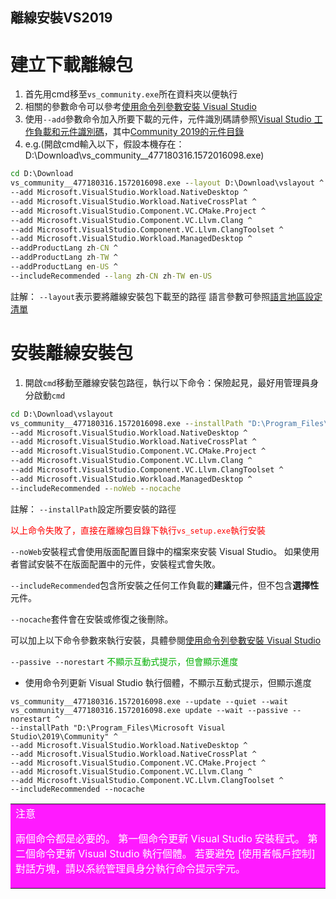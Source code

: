 離線安裝VS2019
-----
# 建立下載離線包
1. 首先用cmd移至`vs_community.exe`所在資料夾以便執行
2. 相關的參數命令可以參考[使用命令列參數安裝 Visual Studio](https://docs.microsoft.com/zh-tw/visualstudio/install/use-command-line-parameters-to-install-visual-studio?view=vs-2019)
3. 使用`--add`參數命令加入所要下載的元件，元件識別碼請參照[Visual Studio 工作負載和元件識別碼](https://docs.microsoft.com/zh-tw/visualstudio/install/workload-and-component-ids?view=vs-2019)，其中[Community 2019的元件目錄](https://docs.microsoft.com/zh-tw/visualstudio/install/workload-component-id-vs-community?vs-2019&view=vs-2019)
4. e.g.(開啟cmd輸入以下，假設本機存在：
D:\Download\vs_community__477180316.1572016098.exe)
```cmd
cd D:\Download
vs_community__477180316.1572016098.exe --layout D:\Download\vslayout ^
--add Microsoft.VisualStudio.Workload.NativeDesktop ^
--add Microsoft.VisualStudio.Workload.NativeCrossPlat ^
--add Microsoft.VisualStudio.Component.VC.CMake.Project ^
--add Microsoft.VisualStudio.Component.VC.Llvm.Clang ^
--add Microsoft.VisualStudio.Component.VC.Llvm.ClangToolset ^
--add Microsoft.VisualStudio.Workload.ManagedDesktop ^
--addProductLang zh-CN ^
--addProductLang zh-TW ^
--addProductLang en-US ^
--includeRecommended --lang zh-CN zh-TW en-US
```
註解：
`--layout`表示要將離線安裝包下載至的路徑
語言參數可參照[語言地區設定清單](https://docs.microsoft.com/zh-tw/visualstudio/install/create-an-offline-installation-of-visual-studio?view=vs-2019#list-of-language-locales)

# 安裝離線安裝包
1. 開啟`cmd`移動至離線安裝包路徑，執行以下命令：保險起見，最好用管理員身分啟動`cmd`
```cmd
cd D:\Download\vslayout
vs_community__477180316.1572016098.exe --installPath "D:\Program_Files\Microsoft Visual Studio\2019\Community" ^
--add Microsoft.VisualStudio.Workload.NativeDesktop ^
--add Microsoft.VisualStudio.Workload.NativeCrossPlat ^
--add Microsoft.VisualStudio.Component.VC.CMake.Project ^
--add Microsoft.VisualStudio.Component.VC.Llvm.Clang ^
--add Microsoft.VisualStudio.Component.VC.Llvm.ClangToolset ^
--add Microsoft.VisualStudio.Workload.ManagedDesktop ^
--includeRecommended --noWeb --nocache
```
註解：
`--installPath`設定所要安裝的路徑

<font color=#ff0000>以上命令失敗了，直接在離線包目錄下執行`vs_setup.exe`執行安裝</font>

`--noWeb`安裝程式會使用版面配置目錄中的檔案來安裝 Visual Studio。 如果使用者嘗試安裝不在版面配置中的元件，安裝程式會失敗。

`--includeRecommended`包含所安裝之任何工作負載的**建議**元件，但不包含**選擇性**元件。

`--nocache`套件會在安裝或修復之後刪除。

可以加上以下命令參數來執行安裝，具體參閱[使用命令列參數安裝 Visual Studio](https://docs.microsoft.com/zh-tw/visualstudio/install/command-line-parameter-examples?view=vs-2019#using---installpath)

`--passive --norestart` <font color=#00af00>不顯示互動式提示，但會顯示進度</font>

* 使用命令列更新 Visual Studio 執行個體，不顯示互動式提示，但顯示進度
```
vs_community__477180316.1572016098.exe --update --quiet --wait
vs_community__477180316.1572016098.exe update --wait --passive --norestart ^
--installPath "D:\Program_Files\Microsoft Visual Studio\2019\Community" ^
--add Microsoft.VisualStudio.Workload.NativeDesktop ^
--add Microsoft.VisualStudio.Workload.NativeCrossPlat ^
--add Microsoft.VisualStudio.Component.VC.CMake.Project ^
--add Microsoft.VisualStudio.Component.VC.Llvm.Clang ^
--add Microsoft.VisualStudio.Component.VC.Llvm.ClangToolset ^
--includeRecommended --nocache
```
<table><tr><td bgcolor=#ff1aff><font color=#ffffff size=3> 注意

兩個命令都是必要的。 第一個命令更新 Visual Studio 安裝程式。 第二個命令更新 Visual Studio 執行個體。 若要避免 [使用者帳戶控制] 對話方塊，請以系統管理員身分執行命令提示字元。</font></td></tr></table>
